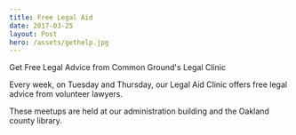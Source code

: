 ```yaml
---
title: Free Legal Aid
date: 2017-03-25
layout: Post
hero: /assets/gethelp.jpg
---
```

Get Free Legal Advice from Common Ground's Legal Clinic

Every week, on Tuesday and Thursday, our Legal Aid Clinic offers free legal advice from volunteer lawyers.

These meetups are held at our administration building and the Oakland county library.
